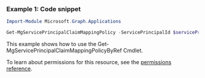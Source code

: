 ### Example 1: Code snippet

```powershellImport-Module Microsoft.Graph.Applications

Get-MgServicePrincipalClaimMappingPolicy -ServicePrincipalId $servicePrincipalId
```
This example shows how to use the Get-MgServicePrincipalClaimMappingPolicyByRef Cmdlet.
To learn about permissions for this resource, see the [permissions reference](/graph/permissions-reference).

